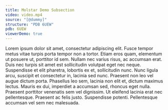 ```yaml
---
title: Molstar Demo Subsection
video: video.mp4
source: "[@dummy]"
structure: "PDB 6UEW"
pdb: 6UEW
viewerDemo: true
---
```

Lorem ipsum dolor sit amet, consectetur adipiscing elit. Fusce tempor metus vitae turpis porta tempor non a tortor. Etiam eros quam, elementum ut posuere ut, porttitor id sem. Nullam nec varius risus, ac accumsan erat. Duis nec turpis sit amet est sollicitudin volutpat eget nec neque. Suspendisse et elit pharetra, lobortis ex et, sollicitudin nunc. Nunc ligula arcu, suscipit et consectetur in, lacinia sed nunc. Praesent non leo vel augue dictum porta. Phasellus leo sem, lacinia non elit et, dictum maximus lectus. Mauris ex dui, imperdiet a accumsan sed, rhoncus eget nulla. Praesent porttitor venenatis sem vel dignissim. Ut eleifend lacinia erat nec pellentesque. Praesent ac felis justo. Suspendisse potenti. Pellentesque accumsan vel sem nec malesuada.